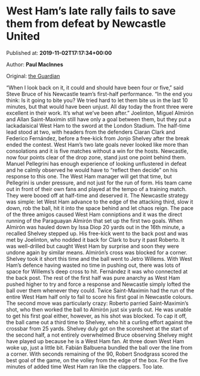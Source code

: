 
# West Ham’s late rally fails to save them from defeat by Newcastle United

Published at: **2019-11-02T17:17:34+00:00**

Author: **Paul MacInnes**

Original: [the Guardian](https://www.theguardian.com/football/2019/nov/02/west-ham-newcastle-premier-league-match-report)

“When I look back on it, it could and should have been four or five‚” said Steve Bruce of his Newcastle team’s first-half performance. “In the end you think: Is it going to bite you? We tried hard to let them bite us in the last 10 minutes, but that would have been unjust. All day today the front three were excellent in their work. It’s what we’ve been after.”
Joelinton, Miguel Almirón and Allan Saint-Maximin still have only a goal between them, but they put a lackadaisical West Ham to the sword at the London Stadium. The half-time lead stood at two, with headers from the defenders Ciaran Clark and Federico Fernández, before a free-kick from Jonjo Shelvey after the break ended the contest.
West Ham’s two late goals never looked like more than consolations and it is five matches without a win for the hosts. Newcastle, now four points clear of the drop zone, stand just one point behind them.
Manuel Pellegrini has enough experience of looking unflustered in defeat and he calmly observed he would have to “reflect then decide” on his response to this one. The West Ham manager will get that time, but Pellegrini is under pressure, and not just for the run of form. His team came out in front of their own fans and played at the tempo of a training match. They were booed off at half-time and deserved it.
The Newcastle strategy was simple: let West Ham advance to the edge of the attacking third, slow it down, rob the ball, hit it into the space behind and let chaos reign. The pace of the three amigos caused West Ham conniptions and it was the direct running of the Paraguayan Almirón that set up the first two goals.
When Almirón was hauled down by Issa Diop 20 yards out in the 16th minute, a recalled Shelvey stepped up. His free-kick went to the back post and was met by Joelinton, who nodded it back for Clark to bury it past Roberto.
It was well-drilled but caught West Ham by surprise and soon they were undone again by similar means. Almirón’s cross was blocked for a corner. Shelvey took it short this time and the ball went to Jetro Willems. With West Ham’s defence having wasted no time in pushing out, there was lots of space for Willems’s deep cross to hit. Fernández it was who connected at the back post.
The rest of the first half was pure anarchy as West Ham pushed higher to try and force a response and Newcastle simply lofted the ball over them whenever they could.
Twice Saint-Maximin had the run of the entire West Ham half only to fail to score his first goal in Newcastle colours. The second move was particularly crazy: Roberto parried Saint-Maximin’s shot, who then worked the ball to Almirón just six yards out.
He was unable to get his first goal either, however, as his shot was blocked. To cap it off, the ball came out a third time to Shelvey, who hit a curling effort against the crossbar from 25 yards. Shelvey duly got on the scoresheet at the start of the second half, a not entirely overwhelmed Bruce observing Shelvey might have played up because he is a West Ham fan.
At three down West Ham woke up, just a little bit. Fabián Balbuena bundled the ball over the line from a corner. With seconds remaining of the 90, Robert Snodgrass scored the best goal of the game, on the volley from the edge of the box. For the five minutes of added time West Ham ran like the clappers. Too late.
